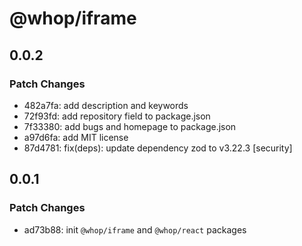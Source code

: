 # @whop/iframe

## 0.0.2

### Patch Changes

- 482a7fa: add description and keywords
- 72f93fd: add repository field to package.json
- 7f33380: add bugs and homepage to package.json
- a97d6fa: add MIT license
- 87d4781: fix(deps): update dependency zod to v3.22.3 [security]

## 0.0.1

### Patch Changes

- ad73b88: init `@whop/iframe` and `@whop/react` packages
